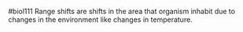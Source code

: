#biol111
Range shifts are shifts in the area that organism inhabit due to changes in the environment like changes in temperature. 